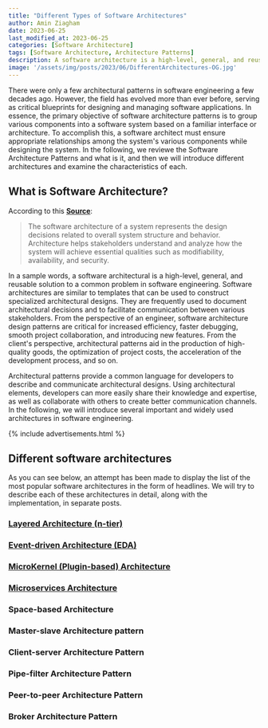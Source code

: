 ```yaml
---
title: "Different Types of Software Architectures"
author: Amin Ziagham
date: 2023-06-25
last_modified_at: 2023-06-25
categories: [Software Architecture]
tags: [Software Architecture, Architecture Patterns]
description: A software architecture is a high-level, general, and reusable solution to a common problem in software engineering. Software architectures are similar to...
image: '/assets/img/posts/2023/06/DifferentArchitectures-OG.jpg'
---
```


There were only a few architectural patterns in software engineering a few decades ago. However, the field has evolved more than ever before, serving as critical blueprints for designing and managing software applications. In essence, the primary objective of software architecture patterns is to group various components into a software system based on a familiar interface or architecture. To accomplish this, a software architect must ensure appropriate relationships among the system's various components while designing the system. In the following, we reviewe the Software Architecture Patterns and what is it, and then we will introduce different architectures and examine the characteristics of each.

## What is Software Architecture?
According to this <a target="_blank" href="https://www.sei.cmu.edu/our-work/software-architecture/">**Source**</a>:
> The software architecture of a system represents the design decisions related to overall system structure and behavior. Architecture helps stakeholders understand and analyze how the system will achieve essential qualities such as modifiability, availability, and security.

In a sample words, a software architectural is a high-level, general, and reusable solution to a common problem in software engineering. Software architectures are similar to templates that can be used to construct specialized architectural designs. They are frequently used to document architectural decisions and to facilitate communication between various stakeholders. From the perspective of an engineer, software architecture design patterns are critical for increased efficiency, faster debugging, smooth project collaboration, and introducing new features. From the client's perspective, architectural patterns aid in the production of high-quality goods, the optimization of project costs, the acceleration of the development process, and so on.

Architectural patterns provide a common language for developers to describe and communicate architectural designs. Using architectural elements, developers can more easily share their knowledge and expertise, as well as collaborate with others to create better communication channels. In the following, we will introduce several important and widely used architectures in software engineering.

{% include advertisements.html %}

## Different software architectures
As you can see below, an attempt has been made to display the list of the most popular software architectures in the form of headlines. We will try to describe each of these architectures in detail, along with the implementation, in separate posts.

### <a href="/posts/multi-layer-software-architecture/">Layered Architecture (n-tier)</a>
### <a href="/posts/eventdriven-architecture-pattern/">Event-driven Architecture (EDA)</a>
### <a href="/posts/plugin-based-architecture/">MicroKernel (Plugin-based) Architecture</a>
### <a href="/posts/introduction-to-the-microservices-architecture-pattern/">Microservices Architecture</a>
### Space-based Architecture
### Master-slave Architecture pattern
### Client-server Architecture Pattern
### Pipe-filter Architecture Pattern
### Peer-to-peer Architecture Pattern
### Broker Architecture Pattern